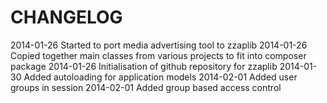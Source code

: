 CHANGELOG
=========

2014-01-26 Started to port media advertising tool to zzaplib
2014-01-26 Copied together main classes from various projects to fit into composer package
2014-01-26 Initialisation of github repository for zzaplib
2014-01-30 Added autoloading for application models
2014-02-01 Added user groups in session
2014-02-01 Added group based access control
